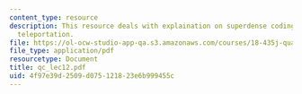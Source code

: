 ```yaml
---
content_type: resource
description: This resource deals with explaination on superdense coding and quantum
  teleportation.
file: https://ol-ocw-studio-app-qa.s3.amazonaws.com/courses/18-435j-quantum-computation-fall-2003/4f97e39d2509d075121823e6b999455c_qc_lec12.pdf
file_type: application/pdf
resourcetype: Document
title: qc_lec12.pdf
uid: 4f97e39d-2509-d075-1218-23e6b999455c
---
```

